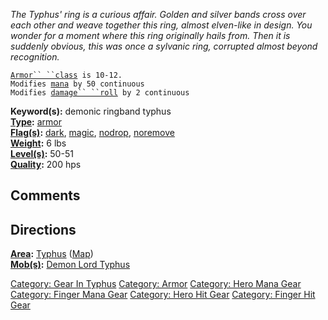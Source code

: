 *The Typhus' ring is a curious affair. Golden and silver bands cross
over each other and weave together this ring, almost elven-like in
design. You wonder for a moment where this ring originally hails from.
Then it is suddenly obvious, this was once a sylvanic ring, corrupted
almost beyond recognition.*

[`Armor`` ``class`](Armor_Class "wikilink")` is 10-12.`  
`Modifies `[`mana`](Mana_Points "wikilink")` by 50 continuous`  
`Modifies `[`damage`` ``roll`](Damage_Roll "wikilink")` by 2 continuous`

**Keyword(s):** demonic ringband typhus  
**[Type](:Category:_Object_Types "wikilink"):**
[armor](:Category:_Armor "wikilink")  
**[Flag(s)](:Category:_Object_Flags "wikilink"):**
[dark](Dark_Flag "wikilink"), [magic](Magic_Flag "wikilink"),
[nodrop](NoDrop_Flag "wikilink"), [noremove](NoRemove_Flag "wikilink")  
**[Weight](Object_Weight "wikilink"):** 6 lbs  
**[Level(s)](Object_Level "wikilink"):** 50-51  
**[Quality](Object_Quality "wikilink"):** 200 hps  

## Comments

## Directions

**[Area](:Category:_Areas "wikilink"):**
[Typhus](:Category:_Typhus "wikilink") ([Map](Typhus_Map "wikilink"))  
**[Mob(s)](:Category:_Mobs "wikilink"):** [Demon Lord
Typhus](Demon_Lord_Typhus "wikilink")  

[Category: Gear In Typhus](Category:_Gear_In_Typhus "wikilink")
[Category: Armor](Category:_Armor "wikilink") [Category: Hero Mana
Gear](Category:_Hero_Mana_Gear "wikilink") [Category: Finger Mana
Gear](Category:_Finger_Mana_Gear "wikilink") [Category: Hero Hit
Gear](Category:_Hero_Hit_Gear "wikilink") [Category: Finger Hit
Gear](Category:_Finger_Hit_Gear "wikilink")
